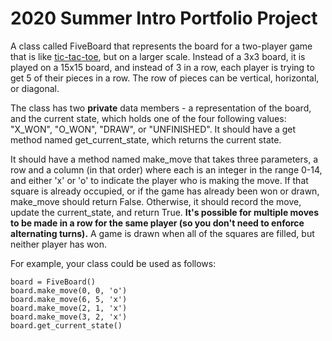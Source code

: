 # 2020 Summer Intro Portfolio Project

A class called FiveBoard that represents the board for a two-player game that is like [tic-tac-toe](https://en.wikipedia.org/wiki/Tic-tac-toe), but on a larger scale.  Instead of a 3x3 board, it is played on a 15x15 board, and instead of 3 in a row, each player is trying to get 5 of their pieces in a row. The row of pieces can be vertical, horizontal, or diagonal.

The class has two **private** data members - a representation of the board, and the current state, which holds one of the four following values: "X_WON", "O_WON", "DRAW", or "UNFINISHED".  It should have a get method named get_current_state, which returns the current state.


It should have a method named make_move that takes three parameters, a row and a column (in that order) where each is an integer in the range 0-14, and either 'x' or 'o' to indicate the player who is making the move. If that square is already occupied, or if the game has already been won or drawn, make_move should return False. Otherwise, it should record the move, update the current_state, and return True. **It's possible for multiple moves to be made in a row for the same player (so you don't need to enforce alternating turns).** A game is drawn when all of the squares are filled, but neither player has won.

For example, your class could be used as follows:
```
board = FiveBoard()
board.make_move(0, 0, 'o')
board.make_move(6, 5, 'x')
board.make_move(2, 1, 'x')
board.make_move(3, 2, 'x')
board.get_current_state()
```
